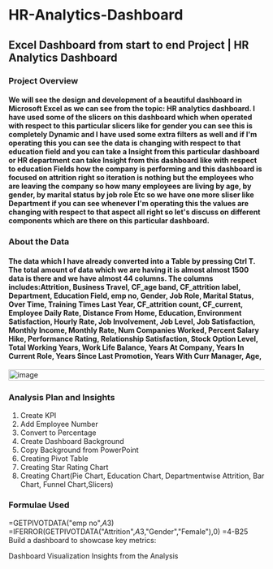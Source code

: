 # HR-Analytics-Dashboard
## Excel Dashboard from start to end Project | HR Analytics Dashboard 

### Project Overview
#### We will see the design and development of a beautiful dashboard in Microsoft Excel as we can see from the topic: HR analytics dashboard. I have used some of the slicers on this dashboard which when operated with respect to this particular slicers like for gender you can see this is completely Dynamic and I have used some extra filters as well and if I'm operating this you can see the data is changing with respect to that education field and you can take a Insight from this particular dashboard or HR department can take Insight from this dashboard like with respect to education Fields how the company is performing and this dashboard is focused on attrition right so iteration is nothing but the employees who are leaving the company so how many employees are living by age, by gender, by marital status by job role Etc so we have one more sliser like Department if you can see whenever I'm operating this the values are changing with respect to that aspect all right so let's discuss on different components which are there on this particular dashboard.

### About the Data
#### The data which I have already converted into a Table by pressing Ctrl T. The total amount of data which we are having it is almost almost 1500 data is there and  we have almost 44 columns. The columns includes:Attrition,	Business Travel,	CF_age band,	CF_attrition label,	Department,	Education Field,	emp no,	Gender,	Job Role,	Marital Status,	Over Time,	Training Times Last Year,	CF_attrition count,	CF_current, Employee	Daily Rate,	Distance From Home,	Education,	Environment Satisfaction,	Hourly Rate,	Job Involvement,	Job Level,	Job Satisfaction,	Monthly Income,	Monthly Rate,	Num Companies Worked,	Percent Salary Hike,	Performance Rating,	Relationship Satisfaction,	Stock Option Level,	Total Working Years,	Work Life Balance,	Years At Company,	Years In Current Role,	Years Since Last Promotion,	Years With Curr Manager,	Age,
<img width="32766" height="22" alt="image" src="https://github.com/user-attachments/assets/a57f73b2-1565-4b43-b94b-1d1de394e7f8" />


### Analysis Plan and Insights
1) Create KPI
2) Add Employee Number
3) Convert to Percentage
4) Create Dashboard Background
5) Copy Background from PowerPoint
6) Creating Pivot Table
7) Creating Star Rating Chart
8) Creating Chart(Pie Chart, Education Chart, Departmentwise Attrition, Bar Chart, Funnel Chart,Slicers)

### Formulae Used
=GETPIVOTDATA("emp no",$A$3)
=IFERROR(GETPIVOTDATA("Attrition",$A$3,"Gender","Female"),0)
=4-B25
Build a dashboard to showcase key metrics:

Dashboard Visualization
Insights from the Analysis

